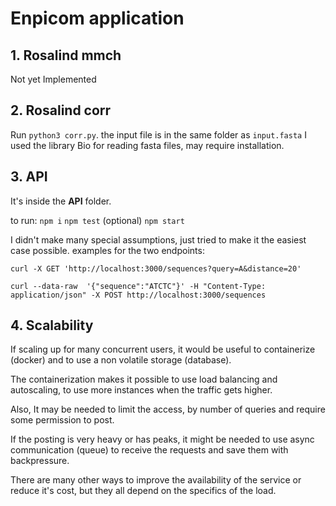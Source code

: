 # Enpicom application


## 1. Rosalind mmch
Not yet Implemented

## 2. Rosalind corr

Run `python3 corr.py`. the input file is in the same folder as `input.fasta`
I used the library Bio for reading fasta files, may require installation.

## 3. API

It's inside the **API** folder.

to run:
`npm i`
`npm test` (optional)
`npm start`

 I didn't make many special assumptions, just tried to make it the easiest case possible.
examples for the two endpoints:

`curl -X GET 'http://localhost:3000/sequences?query=A&distance=20'`

`curl --data-raw  '{"sequence":"ATCTC"}' -H "Content-Type: application/json" -X POST http://localhost:3000/sequences`

## 4. Scalability

If scaling up for many concurrent users, it would be useful to containerize (docker) and to use a non volatile storage (database).

The containerization makes it possible to use load balancing and autoscaling, to use more instances when the traffic gets higher.

Also, It may be needed to limit the access, by number of queries and require some permission to post.

If the posting is very heavy or has peaks, it might be needed to use async communication (queue) to receive the requests and save them with backpressure.

There are many other ways to improve the availability of the service or reduce it's cost, but they all depend on the specifics of the load.
